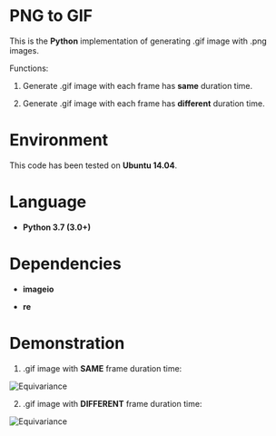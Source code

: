 # PNG to GIF

This is the **Python** implementation of generating .gif image with .png images.

Functions:

1. Generate .gif image with each frame has **same** duration time.

2. Generate .gif image with each frame has **different** duration time.

# Environment

This code has been tested on **Ubuntu 14.04**.

# Language

* __Python 3.7 (3.0+)__

# Dependencies

* __imageio__

* __re__

# Demonstration

1. .gif image with **SAME** frame duration time:

![Equivariance](https://github.com/HeZhang1994/png-to-gif/blob/master/Img_Frames/imgGIF_SAME.gif)

2. .gif image with **DIFFERENT** frame duration time:

![Equivariance](https://github.com/HeZhang1994/png-to-gif/blob/master/Img_Frames/imgGIF_DIFF.gif)
